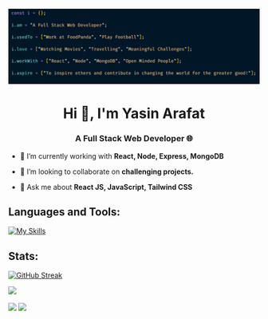 ![logo](https://github.com/yasin-arafat-389/yasin-arafat-389/blob/main/github-cover-image.png)
<h1 align="center">Hi 👋, I'm Yasin Arafat</h1>
<h3 align="center">A Full Stack Web Developer 🌐</h3>

- 🔭 I’m currently working with **React, Node, Express, MongoDB**

- 👯 I’m looking to collaborate on **challenging projects.**

- 💬 Ask me about **React JS, JavaScript, Tailwind CSS**


<h2 align="left">Languages and Tools:</h2>


[![My Skills](https://skillicons.dev/icons?i=js,react,nodejs,express,mongodb,tailwind,bootstrap,postman,firebase)](https://skillicons.dev)

<h2 align="left">Stats:</h2>

[![GitHub Streak](https://github-readme-streak-stats.herokuapp.com?user=yasin-arafat-389&theme=radical&hide_border=true&card_width=700)](https://git.io/streak-stats)

![](http://github-profile-summary-cards.vercel.app/api/cards/profile-details?username=yasin-arafat-389&theme=bear)

![](http://github-profile-summary-cards.vercel.app/api/cards/repos-per-language?username=yasin-arafat-389&theme=bear)     ![](http://github-profile-summary-cards.vercel.app/api/cards/most-commit-language?username=yasin-arafat-389&theme=bear)






